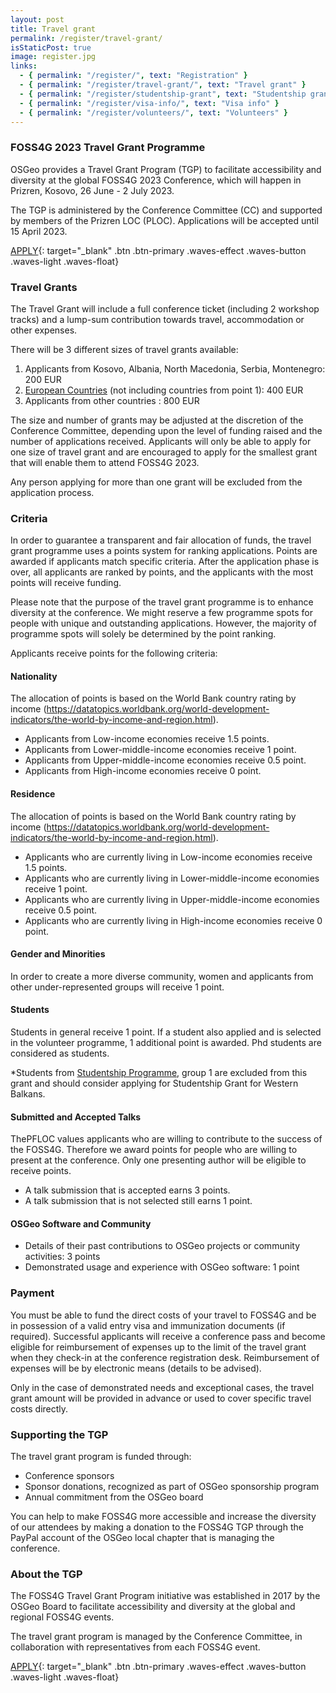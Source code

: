 ```yaml
---
layout: post
title: Travel grant
permalink: /register/travel-grant/
isStaticPost: true
image: register.jpg
links:
  - { permalink: "/register/", text: "Registration" }
  - { permalink: "/register/travel-grant/", text: "Travel grant" }
  - { permalink: "/register/studentship-grant", text: "Studentship grant" }
  - { permalink: "/register/visa-info/", text: "Visa info" }
  - { permalink: "/register/volunteers/", text: "Volunteers" }
---
```


### FOSS4G 2023 Travel Grant Programme

OSGeo provides a Travel Grant Program (TGP) to facilitate accessibility and diversity at the global FOSS4G 2023 Conference, which will happen in Prizren, Kosovo, 26 June - 2 July 2023.

The TGP is administered by the Conference Committee (CC) and supported by members of the Prizren LOC (PLOC). Applications will be accepted until 15 April 2023.

[APPLY](https://forms.gle/br7DDT7UHTpy7Lax9){: target="\_blank" .btn .btn-primary .waves-effect .waves-button .waves-light .waves-float}

### Travel Grants

The Travel Grant will include a full conference ticket (including 2 workshop tracks) and a lump-sum contribution towards travel, accommodation or other expenses.

There will be 3 different sizes of travel grants available:

1. Applicants from Kosovo, Albania, North Macedonia, Serbia, Montenegro: 200 EUR
2. [European Countries](https://en.wikipedia.org/wiki/List_of_European_countries_by_population) (not including countries from point 1): 400 EUR
3. Applicants from other countries : 800 EUR

The size and number of grants may be adjusted at the discretion of the Conference Committee, depending upon the level of funding raised and the number of applications received. Applicants will only be able to apply for one size of travel grant and are encouraged to apply for the smallest grant that will enable them to attend FOSS4G 2023.

Any person applying for more than one grant will be excluded from the application process.

### Criteria

In order to guarantee a transparent and fair allocation of funds, the travel grant programme uses a points system for ranking applications. Points are awarded if applicants match specific criteria. After the application phase is over, all applicants are ranked by points, and the applicants with the most points will receive funding.

Please note that the purpose of the travel grant programme is to enhance diversity at the conference. We might reserve a few programme spots for people with unique and outstanding applications. However, the majority of programme spots will solely be determined by the point ranking.

Applicants receive points for the following criteria:

#### Nationality

The allocation of points is based on the World Bank country rating by income (<https://datatopics.worldbank.org/world-development-indicators/the-world-by-income-and-region.html>).

- Applicants from Low-income economies receive 1.5 points.
- Applicants from Lower-middle-income economies receive 1 point.
- Applicants from Upper-middle-income economies receive 0.5 point.
- Applicants from High-income economies receive 0 point.

#### Residence

The allocation of points is based on the World Bank country rating by income (<https://datatopics.worldbank.org/world-development-indicators/the-world-by-income-and-region.html>).

- Applicants who are currently living in Low-income economies receive 1.5 points.
- Applicants who are currently living in Lower-middle-income economies receive 1 point.
- Applicants who are currently living in Upper-middle-income economies receive 0.5 point.
- Applicants who are currently living in High-income economies receive 0 point.

#### Gender and Minorities

In order to create a more diverse community, women and applicants from other under-represented groups will receive 1 point.

#### Students

Students in general receive 1 point. If a student also applied and is selected in the volunteer programme, 1 additional point is awarded. Phd students are considered as students.

\*Students from [Studentship Programme](/register/studentship-grant), group 1 are excluded from this grant and should consider applying for Studentship Grant for Western Balkans.

#### Submitted and Accepted Talks

ThePFLOC values applicants who are willing to contribute to the success of the FOSS4G. Therefore we award points for people who are willing to present at the conference. Only one presenting author will be eligible to receive points.

- A talk submission that is accepted earns 3 points.
- A talk submission that is not selected still earns 1 point.

#### OSGeo Software and Community

- Details of their past contributions to OSGeo projects or community activities: 3 points
- Demonstrated usage and experience with OSGeo software: 1 point

### Payment

You must be able to fund the direct costs of your travel to FOSS4G and be in possession of a valid entry visa and immunization documents (if required). Successful applicants will receive a conference pass and become eligible for reimbursement of expenses up to the limit of the travel grant when they check-in at the conference registration desk. Reimbursement of expenses will be by electronic means (details to be advised).

Only in the case of demonstrated needs and exceptional cases, the travel grant amount will be provided in advance or used to cover specific travel costs directly.

### Supporting the TGP

The travel grant program is funded through:

- Conference sponsors
- Sponsor donations, recognized as part of OSGeo sponsorship program
- Annual commitment from the OSGeo board

You can help to make FOSS4G more accessible and increase the diversity of our attendees by making a donation to the FOSS4G TGP through the PayPal account of the OSGeo local chapter that is managing the conference.

### About the TGP

The FOSS4G Travel Grant Program initiative was established in 2017 by the OSGeo Board to facilitate accessibility and diversity at the global and regional FOSS4G events.

The travel grant program is managed by the Conference Committee, in collaboration with representatives from each FOSS4G event.

[APPLY](https://forms.gle/br7DDT7UHTpy7Lax9){: target="\_blank" .btn .btn-primary .waves-effect .waves-button .waves-light .waves-float}
